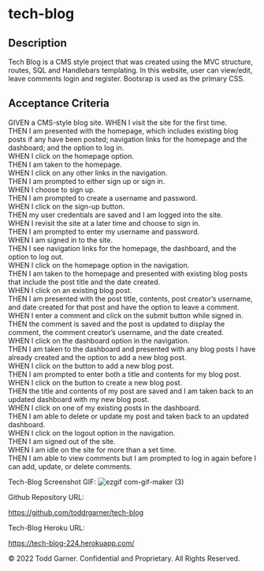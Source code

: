 # tech-blog

## Description

Tech Blog is a CMS style project that was created using the MVC structure, routes, SQL and Handlebars templating. In this website, user can view/edit, leave comments login and register. Bootsrap is used as the primary CSS.

## Acceptance Criteria

GIVEN a CMS-style blog site.
WHEN I visit the site for the first time.<br>
THEN I am presented with the homepage, which includes existing blog posts if any have been posted; navigation links for the homepage and the dashboard; and the option to log in.<br>
WHEN I click on the homepage option.<br>
THEN I am taken to the homepage.<br>
WHEN I click on any other links in the navigation.<br>
THEN I am prompted to either sign up or sign in.<br>
WHEN I choose to sign up.<br>
THEN I am prompted to create a username and password.<br>
WHEN I click on the sign-up button.<br>
THEN my user credentials are saved and I am logged into the site.<br>
WHEN I revisit the site at a later time and choose to sign in.<br>
THEN I am prompted to enter my username and password.<br>
WHEN I am signed in to the site.<br>
THEN I see navigation links for the homepage, the dashboard, and the option to log out.<br>
WHEN I click on the homepage option in the navigation.<br>
THEN I am taken to the homepage and presented with existing blog posts that include the post title and the date created.<br>
WHEN I click on an existing blog post.<br>
THEN I am presented with the post title, contents, post creator’s username, and date created for that post and have the option to leave a comment.<br>
WHEN I enter a comment and click on the submit button while signed in.<br>
THEN the comment is saved and the post is updated to display the comment, the comment creator’s username, and the date created.<br>
WHEN I click on the dashboard option in the navigation.<br>
THEN I am taken to the dashboard and presented with any blog posts I have already created and the option to add a new blog post.<br>
WHEN I click on the button to add a new blog post.<br>
THEN I am prompted to enter both a title and contents for my blog post.<br>
WHEN I click on the button to create a new blog post.<br>
THEN the title and contents of my post are saved and I am taken back to an updated dashboard with my new blog post.<br>
WHEN I click on one of my existing posts in the dashboard.<br>
THEN I am able to delete or update my post and taken back to an updated dashboard.<br>
WHEN I click on the logout option in the navigation.<br>
THEN I am signed out of the site.<br>
WHEN I am idle on the site for more than a set time.<br>
THEN I am able to view comments but I am prompted to log in again before I can add, update, or delete comments.<br>





Tech-Blog Screenshot GIF:
![ezgif com-gif-maker (3)](https://user-images.githubusercontent.com/110719370/197987500-024b3586-701e-44fb-9e41-b1d1457020fa.gif)

Github Repository URL:

https://github.com/toddrgarner/tech-blog

Tech-Blog Heroku URL:

https://tech-blog-224.herokuapp.com/

© 2022 Todd Garner. Confidential and Proprietary. All Rights Reserved.
